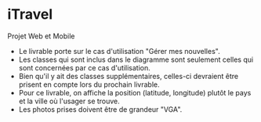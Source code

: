 iTravel
=======

Projet Web et Mobile

- Le livrable porte sur le cas d'utilisation "Gérer mes nouvelles".
- Les classes qui sont inclus dans le diagramme sont seulement celles qui sont concernées par ce cas d'utilisation.
- Bien qu'il y ait des classes supplémentaires, celles-ci devraient être prisent en compte lors du prochain livrable.
- Pour ce livrable, on affiche la position (latitude, longitude) plutôt le pays et la ville où l'usager se trouve.
- Les photos prises doivent être de grandeur "VGA".

